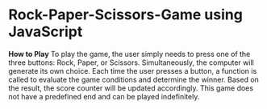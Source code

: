 # Rock-Paper-Scissors-Game using JavaScript


**How to Play**
To play the game, the user simply needs to press one of the three buttons: Rock, Paper, or Scissors. Simultaneously, the computer will generate its own choice. Each time the user presses a button, a function is called to evaluate the game conditions and determine the winner. Based on the result, the score counter will be updated accordingly. This game does not have a predefined end and can be played indefinitely.
